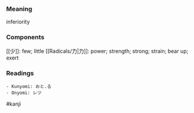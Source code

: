 ### Meaning

inferiority

### Components

[[少]]: few; little [[Radicals/力|力]]: power; strength; strong; strain; bear up; exert

### Readings

```
- Kunyomi: おと.る
- Onyomi: レツ
```

#kanji
